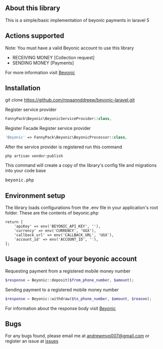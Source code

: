 ## About this library

This is a simple/basic implementation of beyonic payments in laravel 5

## Actions supported
Note: You must have a valid Beyonic account to use this library
- RECEIVING MONEY [Collection request]
- SENDING MONEY [Payments]

For more information visit [Beyonic](https://apidocs.beyonic.com)

## Installation
git clone https://github.com/mpaannddreew/beyonic-laravel.git

Register service provider
```php
FannyPack\Beyonic\BeyonicServiceProvider::class,
```
Register Facade
Register service provider
```php
'Beyonic' => FannyPack\Beyonic\BeyonicProcessor::class,
```

After the service provider is registered run this command
```
php artisan vendor:publish
```
This command will create a copy of the library's config file and migrations into your code base <pre>beyonic.php</pre>

## Environment setup
The library loads configurations from the .env file in your application's root folder. These are the contents of beyonic.php
```
return [
    'apiKey' => env('BEYONIC_API_KEY', ''),
    'currency' => env('CURRENCY', 'UGX'),
    'callback_url' => env('CALLBACK_URL', 'UGX'),
    'account_id' => env('ACCOUNT_ID', ''),
];
```


## Usage in context of your beyonic account
Requesting payment from a registered mobile money number
```php
$response = Beyonic::deposit($from_phone_number, $amount);
```
Sending payment to a registered mobile money number
```php
$response = Beyonic::withdraw($to_phone_number, $amount, $reason);
```
For information about the response body visit [Beyonic](https://apidocs.beyonic.com)

## Bugs
For any bugs found, please email me at andrewmvp007@gmail.com or register an issue at [issues](https://github.com/mpaannddreew/beyonic-laravel/issues)
